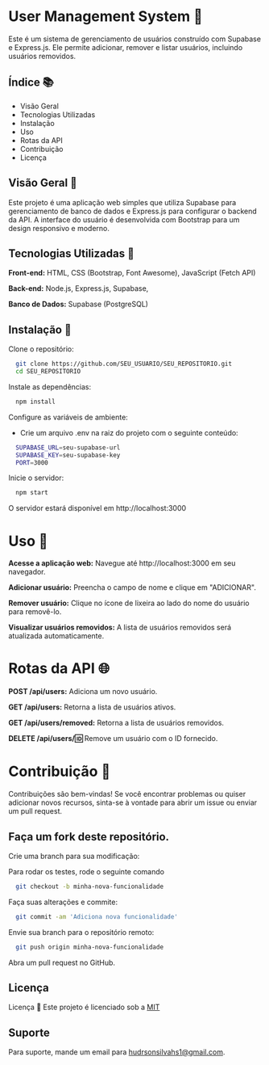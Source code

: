 
# User Management System 🎯

Este é um sistema de gerenciamento de usuários construído com Supabase e Express.js. Ele permite adicionar, remover e listar usuários, incluindo usuários removidos.
## Índice 📚

- Visão Geral
- Tecnologias Utilizadas
- Instalação
- Uso
- Rotas da API
- Contribuição
- Licença


## Visão Geral 🧩

Este projeto é uma aplicação web simples que utiliza Supabase para gerenciamento de banco de dados e Express.js para configurar o backend da API. A interface do usuário é desenvolvida com Bootstrap para um design responsivo e moderno.


## Tecnologias Utilizadas 🚀

**Front-end:**
HTML,
CSS (Bootstrap, Font Awesome),
JavaScript (Fetch API)

**Back-end:** 
Node.js,
Express.js,
Supabase,


**Banco de Dados:**
Supabase (PostgreSQL)

## Instalação 🔧

Clone o repositório:

```bash
  git clone https://github.com/SEU_USUARIO/SEU_REPOSITORIO.git
  cd SEU_REPOSITORIO
```

Instale as dependências:

```bash
  npm install
```

Configure as variáveis de ambiente:
-  Crie um arquivo .env na raiz do projeto com o seguinte conteúdo:

```bash
  SUPABASE_URL=seu-supabase-url
  SUPABASE_KEY=seu-supabase-key
  PORT=3000
```

Inicie o servidor:

```bash
  npm start
```
O servidor estará disponível em http://localhost:3000
# Uso 📖

**Acesse a aplicação web:** Navegue até http://localhost:3000 em seu navegador.

**Adicionar usuário:** Preencha o campo de nome e clique em "ADICIONAR".

**Remover usuário:** Clique no ícone de lixeira ao lado do nome do usuário para removê-lo.

**Visualizar usuários removidos:** A lista de usuários removidos será atualizada automaticamente.

# Rotas da API 🌐

**POST /api/users:** Adiciona um novo usuário.

**GET /api/users:** Retorna a lista de usuários ativos.

**GET /api/users/removed:** Retorna a lista de usuários removidos.


**DELETE /api/users/:id:** Remove um usuário com o ID fornecido.

# Contribuição 🤝

Contribuições são bem-vindas! Se você encontrar problemas ou quiser adicionar novos recursos, sinta-se à vontade para abrir um issue ou enviar um pull request.
## Faça um fork deste repositório.
Crie uma branch para sua modificação:

Para rodar os testes, rode o seguinte comando

```bash
  git checkout -b minha-nova-funcionalidade
```
Faça suas alterações e commite:

```bash
  git commit -am 'Adiciona nova funcionalidade'
```
Envie sua branch para o repositório remoto:

```bash
  git push origin minha-nova-funcionalidade
```
Abra um pull request no GitHub.

## Licença

Licença 📜
Este projeto é licenciado sob a [MIT](https://choosealicense.com/licenses/mit/)


## Suporte

Para suporte, mande um email para hudrsonsilvahs1@gmail.com.

